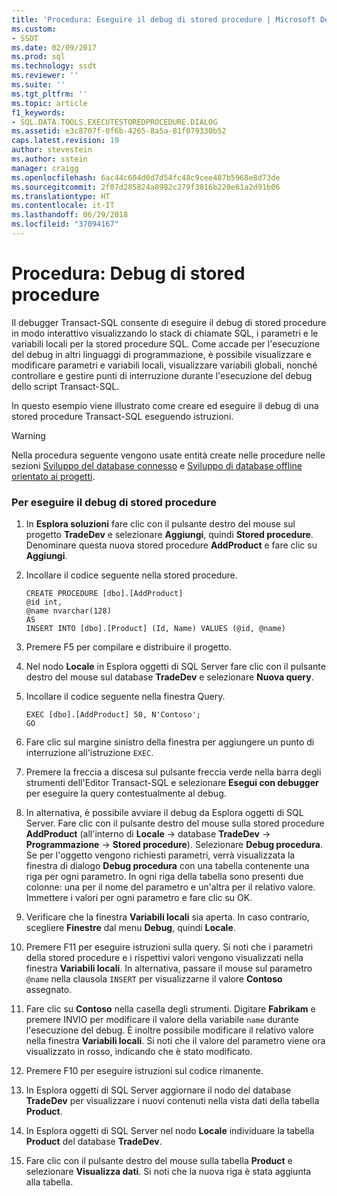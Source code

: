 ```yaml
---
title: 'Procedura: Eseguire il debug di stored procedure | Microsoft Docs'
ms.custom:
- SSDT
ms.date: 02/09/2017
ms.prod: sql
ms.technology: ssdt
ms.reviewer: ''
ms.suite: ''
ms.tgt_pltfrm: ''
ms.topic: article
f1_keywords:
- SQL.DATA.TOOLS.EXECUTESTOREDPROCEDURE.DIALOG
ms.assetid: e3c8707f-0f6b-4265-8a5a-81f079330b52
caps.latest.revision: 19
author: stevestein
ms.author: sstein
manager: craigg
ms.openlocfilehash: 6ac44c604d0d7d54fc48c9cee487b5968e8d73de
ms.sourcegitcommit: 2f07d285824a8982c279f3816b220e61a2d91b06
ms.translationtype: HT
ms.contentlocale: it-IT
ms.lasthandoff: 06/29/2018
ms.locfileid: "37094167"
---
```

# <a name="how-to-debug-stored-procedures"></a>Procedura: Debug di stored procedure
Il debugger Transact\-SQL consente di eseguire il debug di stored procedure in modo interattivo visualizzando lo stack di chiamate SQL, i parametri e le variabili locali per la stored procedure SQL. Come accade per l'esecuzione del debug in altri linguaggi di programmazione, è possibile visualizzare e modificare parametri e variabili locali, visualizzare variabili globali, nonché controllare e gestire punti di interruzione durante l'esecuzione del debug dello script Transact\-SQL.  
  
In questo esempio viene illustrato come creare ed eseguire il debug di una stored procedure Transact\-SQL eseguendo istruzioni.  
  
> [!WARNING]  
> Nella procedura seguente vengono usate entità create nelle procedure nelle sezioni [Sviluppo del database connesso](../ssdt/connected-database-development.md) e [Sviluppo di database offline orientato ai progetti](../ssdt/project-oriented-offline-database-development.md).  
  
### <a name="to-debug-stored-procedures"></a>Per eseguire il debug di stored procedure  
  
1.  In **Esplora soluzioni** fare clic con il pulsante destro del mouse sul progetto **TradeDev** e selezionare **Aggiungi**, quindi **Stored procedure**. Denominare questa nuova stored procedure **AddProduct** e fare clic su **Aggiungi**.  
  
2.  Incollare il codice seguente nella stored procedure.  
  
    ```  
    CREATE PROCEDURE [dbo].[AddProduct]  
    @id int,  
    @name nvarchar(128)  
    AS  
    INSERT INTO [dbo].[Product] (Id, Name) VALUES (@id, @name)  
    ```  
  
3.  Premere F5 per compilare e distribuire il progetto.  
  
4.  Nel nodo **Locale** in Esplora oggetti di SQL Server fare clic con il pulsante destro del mouse sul database **TradeDev** e selezionare **Nuova query**.  
  
5.  Incollare il codice seguente nella finestra Query.  
  
    ```  
    EXEC [dbo].[AddProduct] 50, N'Contoso';  
    GO  
    ```  
  
6.  Fare clic sul margine sinistro della finestra per aggiungere un punto di interruzione all'istruzione `EXEC`.  
  
7.  Premere la freccia a discesa sul pulsante freccia verde nella barra degli strumenti dell'Editor Transact\-SQL e selezionare **Esegui con debugger** per eseguire la query contestualmente al debug.  
  
8.  In alternativa, è possibile avviare il debug da Esplora oggetti di SQL Server. Fare clic con il pulsante destro del mouse sulla stored procedure **AddProduct** (all'interno di **Locale** ->  database **TradeDev** -> **Programmazione** -> **Stored procedure**). Selezionare **Debug procedura**. Se per l'oggetto vengono richiesti parametri, verrà visualizzata la finestra di dialogo **Debug procedura** con una tabella contenente una riga per ogni parametro. In ogni riga della tabella sono presenti due colonne: una per il nome del parametro e un'altra per il relativo valore. Immettere i valori per ogni parametro e fare clic su OK.  
  
9. Verificare che la finestra **Variabili locali** sia aperta. In caso contrario, scegliere **Finestre** dal menu **Debug**, quindi **Locale**.  
  
10. Premere F11 per eseguire istruzioni sulla query. Si noti che i parametri della stored procedure e i rispettivi valori vengono visualizzati nella finestra **Variabili locali**. In alternativa, passare il mouse sul parametro `@name` nella clausola `INSERT` per visualizzarne il valore **Contoso** assegnato.  
  
11. Fare clic su **Contoso** nella casella degli strumenti. Digitare **Fabrikam** e premere INVIO per modificare il valore della variabile `name` durante l'esecuzione del debug. È inoltre possibile modificare il relativo valore nella finestra **Variabili locali**. Si noti che il valore del parametro viene ora visualizzato in rosso, indicando che è stato modificato.  
  
12. Premere F10 per eseguire istruzioni sul codice rimanente.  
  
13. In Esplora oggetti di SQL Server aggiornare il nodo del database **TradeDev** per visualizzare i nuovi contenuti nella vista dati della tabella **Product**.  
  
14. In Esplora oggetti di SQL Server nel nodo **Locale** individuare la tabella **Product** del database **TradeDev**.  
  
15. Fare clic con il pulsante destro del mouse sulla tabella **Product** e selezionare **Visualizza dati**. Si noti che la nuova riga è stata aggiunta alla tabella.  
  
